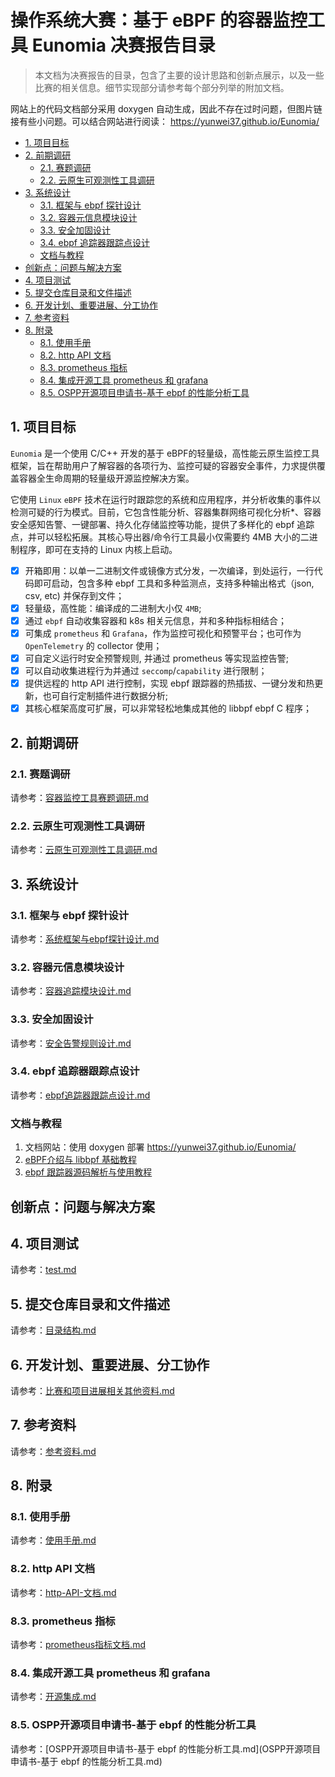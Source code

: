 # 操作系统大赛：基于 eBPF 的容器监控工具 Eunomia 决赛报告目录

> 本文档为决赛报告的目录，包含了主要的设计思路和创新点展示，以及一些比赛的相关信息。细节实现部分请参考每个部分列举的附加文档。

网站上的代码文档部分采用 doxygen 自动生成，因此不存在过时问题，但图片链接有些小问题。可以结合网站进行阅读： https://yunwei37.github.io/Eunomia/

<!-- TOC -->

- [1. 项目目标](#1-项目目标)
- [2. 前期调研](#2-前期调研)
  - [2.1. 赛题调研](#21-赛题调研)
  - [2.2. 云原生可观测性工具调研](#22-云原生可观测性工具调研)
- [3. 系统设计](#3-系统设计)
  - [3.1. 框架与 ebpf 探针设计](#31-框架与-ebpf-探针设计)
  - [3.2. 容器元信息模块设计](#32-容器元信息模块设计)
  - [3.3. 安全加固设计](#33-安全加固设计)
  - [3.4. ebpf 追踪器跟踪点设计](#34-ebpf-追踪器跟踪点设计)
  - [文档与教程](#文档与教程)
- [创新点：问题与解决方案](#创新点问题与解决方案)
- [4. 项目测试](#4-项目测试)
- [5. 提交仓库目录和文件描述](#5-提交仓库目录和文件描述)
- [6. 开发计划、重要进展、分工协作](#6-开发计划重要进展分工协作)
- [7. 参考资料](#7-参考资料)
- [8. 附录](#8-附录)
  - [8.1. 使用手册](#81-使用手册)
  - [8.2. http API 文档](#82-http-api-文档)
  - [8.3. prometheus 指标](#83-prometheus-指标)
  - [8.4. 集成开源工具 prometheus 和 grafana](#84-集成开源工具-prometheus-和-grafana)
  - [8.5. OSPP开源项目申请书-基于 ebpf 的性能分析工具](#85-ospp开源项目申请书-基于-ebpf-的性能分析工具)

<!-- /TOC -->

## 1. 项目目标

`Eunomia` 是一个使用 C/C++ 开发的基于 eBPF的轻量级，高性能云原生监控工具框架，旨在帮助用户了解容器的各项行为、监控可疑的容器安全事件，力求提供覆盖容器全生命周期的轻量级开源监控解决方案。

它使用 `Linux` `eBPF` 技术在运行时跟踪您的系统和应用程序，并分析收集的事件以检测可疑的行为模式。目前，它包含性能分析、容器集群网络可视化分析*、容器安全感知告警、一键部署、持久化存储监控等功能，提供了多样化的 ebpf 追踪点，并可以轻松拓展。其核心导出器/命令行工具最小仅需要约 4MB 大小的二进制程序，即可在支持的 Linux 内核上启动。

* [X] 开箱即用：以单一二进制文件或镜像方式分发，一次编译，到处运行，一行代码即可启动，包含多种 ebpf 工具和多种监测点，支持多种输出格式（json, csv, etc) 并保存到文件；
* [X] 轻量级，高性能：编译成的二进制大小仅 `4MB`;
* [X] 通过 `ebpf` 自动收集容器和 k8s 相关元信息，并和多种指标相结合；
* [X] 可集成 `prometheus` 和 `Grafana`，作为监控可视化和预警平台；也可作为 `OpenTelemetry` 的 collector 使用；
* [X] 可自定义运行时安全预警规则, 并通过 prometheus 等实现监控告警;
* [X] 可以自动收集进程行为并通过 `seccomp`/`capability` 进行限制；
* [X] 提供远程的 http API 进行控制，实现 ebpf 跟踪器的热插拔、一键分发和热更新，也可自行定制插件进行数据分析;
* [X] 其核心框架高度可扩展，可以非常轻松地集成其他的 libbpf ebpf C 程序； 

## 2. 前期调研

### 2.1. 赛题调研

请参考：[容器监控工具赛题调研.md](容器监控工具赛题调研.md)

### 2.2. 云原生可观测性工具调研

请参考：[云原生可观测性工具调研.md](云原生可观测性工具调研.md.md)

## 3. 系统设计

### 3.1. 框架与 ebpf 探针设计

请参考：[系统框架与ebpf探针设计.md](系统框架与ebpf探针设计.md)

### 3.2. 容器元信息模块设计

请参考：[容器追踪模块设计.md](容器追踪模块设计.md)

### 3.3. 安全加固设计

请参考：[安全告警规则设计.md](安全告警规则设计.md)

### 3.4. ebpf 追踪器跟踪点设计

请参考：[ebpf追踪器跟踪点设计.md](ebpf追踪器跟踪点设计.md)

### 文档与教程

1. 文档网站：使用 doxygen 部署 https://yunwei37.github.io/Eunomia/
2. [eBPF介绍与 libbpf 基础教程](doc/tutorial/tutorial.md)
3. [ebpf 跟踪器源码解析与使用教程](doc/trackers_doc/)

## 创新点：问题与解决方案



## 4. 项目测试

请参考：[test.md](test.md)

## 5. 提交仓库目录和文件描述

请参考：[目录结构.md](目录结构.md)

## 6. 开发计划、重要进展、分工协作

请参考：[比赛和项目进展相关其他资料.md](比赛和项目进展相关其他资料.md)

## 7. 参考资料

请参考：[参考资料.md](参考资料.md)

## 8. 附录

### 8.1. 使用手册

请参考：[使用手册.md](使用手册.md)

### 8.2. http API 文档

请参考：[http-API-文档.md](http-API-文档.md)

### 8.3. prometheus 指标

请参考：[prometheus指标文档.md](prometheus指标文档.md)

### 8.4. 集成开源工具 prometheus 和 grafana

请参考：[开源集成.md](开源集成.md)

### 8.5. OSPP开源项目申请书-基于 ebpf 的性能分析工具

请参考：[OSPP开源项目申请书-基于 ebpf 的性能分析工具.md](OSPP开源项目申请书-基于 ebpf 的性能分析工具.md)
